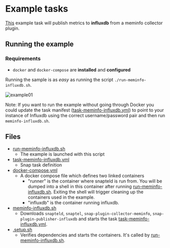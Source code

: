 # Example tasks

[This](task-meminfo-influxdb.yml) example task will publish metrics to **influxdb** 
from a meminfo collector plugin.  

## Running the example

### Requirements 
 * `docker` and `docker-compose` are **installed** and **configured** 

Running the sample is as *easy* as running the script `./run-meminfo-influxdb.sh`. 

![example01](http://i.giphy.com/l2Sq8p7Wyg2rlI2J2.gif)

Note: If you want to run the example without going through Docker you could 
update the task manifest ([task-meminfo-influxdb.yml](task-meminfo-influxdb.yml)) to 
point to your instance of Influxdb using the correct username/password pair and 
then run `meminfo-influxdb.sh`.  

## Files

- [run-meminfo-influxdb.sh](run-meminfo-influxdb.sh) 
    - The example is launched with this script     
- [task-meminfo-influxdb.yml](task-meminfo-influxdb.yml)
    - Snap task definition
- [docker-compose.yml](docker-compose.yml)
    - A docker compose file which defines two linked containers
        - "runner" is the container where snapteld is run from.  You will be dumped 
        into a shell in this container after running 
        [run-meminfo-influxdb.sh](run-meminfo-influxdb.sh).  Exiting the shell will 
        trigger cleaning up the containers used in the example.
        - "influxdb" is the container running influxdb. 
- [meminfo-influxdb.sh](meminfo-influxdb.sh)
    - Downloads `snapteld`, `snaptel`, `snap-plugin-collector-meminfo`,
    `snap-plugin-publisher-influxdb` and starts the task 
    [task-meminfo-influxdb.yml](task-meminfo-influxdb.yml).
- [.setup.sh](.setup.sh)
    - Verifies dependencies and starts the containers.  It's called 
    by [run-meminfo-influxdb.sh](run-meminfo-influxdb.sh).